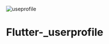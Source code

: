 ![useprofile](https://user-images.githubusercontent.com/52428892/189661302-5156e9e4-a8f4-4612-94f3-37849c794352.PNG)
# Flutter-_userprofile
